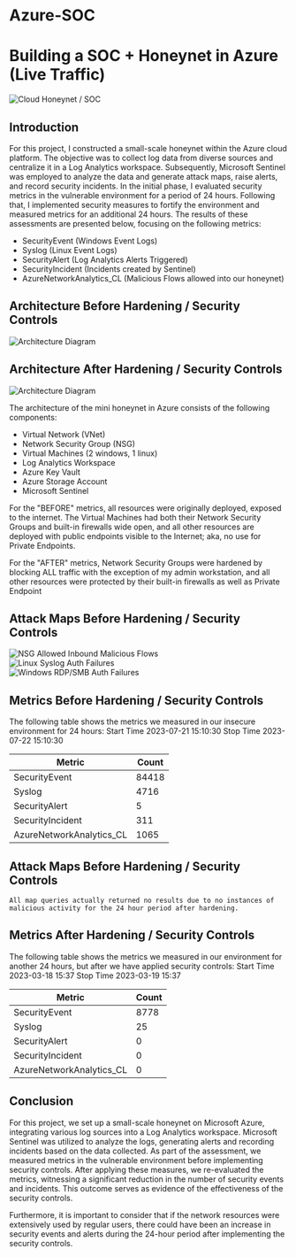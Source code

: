 # Azure-SOC
# Building a SOC + Honeynet in Azure (Live Traffic)
![Cloud Honeynet / SOC](https://i.imgur.com/ZWxe03e.jpg)

## Introduction
For this project, I constructed a small-scale honeynet within the Azure cloud platform. The objective was to collect log data from diverse sources and centralize it in a Log Analytics workspace. Subsequently, Microsoft Sentinel was employed to analyze the data and generate attack maps, raise alerts, and record security incidents. In the initial phase, I evaluated security metrics in the vulnerable environment for a period of 24 hours. Following that, I implemented security measures to fortify the environment and measured metrics for an additional 24 hours. The results of these assessments are presented below, focusing on the following metrics:





- SecurityEvent (Windows Event Logs)
- Syslog (Linux Event Logs)
- SecurityAlert (Log Analytics Alerts Triggered)
- SecurityIncident (Incidents created by Sentinel)
- AzureNetworkAnalytics_CL (Malicious Flows allowed into our honeynet)

## Architecture Before Hardening / Security Controls
![Architecture Diagram](https://i.imgur.com/aBDwnKb.jpg)

## Architecture After Hardening / Security Controls
![Architecture Diagram](https://i.imgur.com/YQNa9Pp.jpg)

The architecture of the mini honeynet in Azure consists of the following components:

- Virtual Network (VNet)
- Network Security Group (NSG)
- Virtual Machines (2 windows, 1 linux)
- Log Analytics Workspace
- Azure Key Vault
- Azure Storage Account
- Microsoft Sentinel

For the "BEFORE" metrics, all resources were originally deployed, exposed to the internet. The Virtual Machines had both their Network Security Groups and built-in firewalls wide open, and all other resources are deployed with public endpoints visible to the Internet; aka, no use for Private Endpoints.

For the "AFTER" metrics, Network Security Groups were hardened by blocking ALL traffic with the exception of my admin workstation, and all other resources were protected by their built-in firewalls as well as Private Endpoint

## Attack Maps Before Hardening / Security Controls
![NSG Allowed Inbound Malicious Flows](https://i.imgur.com/vdvfDNI.png)<br>
![Linux Syslog Auth Failures](https://i.imgur.com/LArKr77.png)<br>
![Windows RDP/SMB Auth Failures](https://i.imgur.com/fXbEsXC.png)<br>

## Metrics Before Hardening / Security Controls

The following table shows the metrics we measured in our insecure environment for 24 hours:
Start Time 2023-07-21 15:10:30
Stop Time 2023-07-22 15:10:30

| Metric                   | Count
| ------------------------ | -----
| SecurityEvent            | 84418
| Syslog                   | 4716
| SecurityAlert            | 5
| SecurityIncident         | 311
| AzureNetworkAnalytics_CL | 1065

## Attack Maps Before Hardening / Security Controls

```All map queries actually returned no results due to no instances of malicious activity for the 24 hour period after hardening.```

## Metrics After Hardening / Security Controls

The following table shows the metrics we measured in our environment for another 24 hours, but after we have applied security controls:
Start Time 2023-03-18 15:37
Stop Time	2023-03-19 15:37

| Metric                   | Count
| ------------------------ | -----
| SecurityEvent            | 8778
| Syslog                   | 25
| SecurityAlert            | 0
| SecurityIncident         | 0
| AzureNetworkAnalytics_CL | 0

## Conclusion

For this project, we set up a small-scale honeynet on Microsoft Azure, integrating various log sources into a Log Analytics workspace. Microsoft Sentinel was utilized to analyze the logs, generating alerts and recording incidents based on the data collected. As part of the assessment, we measured metrics in the vulnerable environment before implementing security controls. After applying these measures, we re-evaluated the metrics, witnessing a significant reduction in the number of security events and incidents. This outcome serves as evidence of the effectiveness of the security controls.

Furthermore, it is important to consider that if the network resources were extensively used by regular users, there could have been an increase in security events and alerts during the 24-hour period after implementing the security controls.
